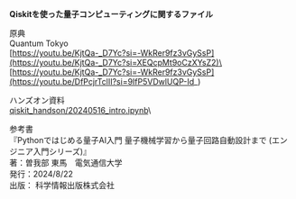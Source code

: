 **Qiskitを使った量子コンピューティングに関するファイル**

原典\
Quantum Tokyo\
[https://youtu.be/KjtQa-_D7Yc?si=-WkRer9fz3vGySsP](https://youtu.be/KjtQa-_D7Yc?si=XEQcpMt9oCzXYsZ2)\
[https://youtu.be/KjtQa-_D7Yc?si=-WkRer9fz3vGySsP](https://youtu.be/DfPcjrTclII?si=9IfP5VDwlUQP-Id_)

ハンズオン資料\
[qiskit_handson/20240516_intro.ipynb](https://github.com/quantum-tokyo/introduction/blob/main/qiskit_handson/20240516_intro.ipynb)\

参考書\
『Pythonではじめる量子AI入門 量子機械学習から量子回路自動設計まで (エンジニア入門シリーズ)』\
著：曽我部 東馬　電気通信大学\
発行：2024/8/22\
出版： 科学情報出版株式会社
